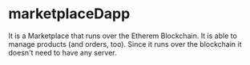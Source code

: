 # marketplaceDapp
It is a Marketplace that runs over the Etherem Blockchain. It is able to manage products (and orders, too).  Since it runs over the blockchain it doesn't need to have any server.
